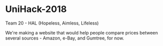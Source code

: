 # UniHack-2018

Team 20 - HAL (Hopeless, Aimless, Lifeless)

We're making a website that would help people compare prices between several sources - Amazon, e-Bay, and Gumtree, for now.
